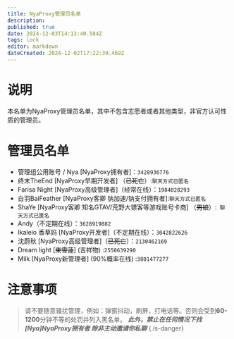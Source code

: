 ```yaml
---
title: NyaProxy管理员名单
description: 
published: true
date: 2024-12-03T14:13:40.584Z
tags: lock
editor: markdown
dateCreated: 2024-12-02T17:22:39.469Z
---
```


# 说明
本名单为NyaProxy管理员名单，其中不包含志愿者或者其他类型，非官方认可性质的管理员。


# 管理员名单
- 管理组公用账号 / Nya [NyaProxy拥有者]：`3428936776`
- 终末TheEnd [NyaProxy早期开发者] （~~已死亡~~）:`聊天方式已匿名`
- Farisa Night [NyaProxy高级管理者]（经常在线）：`1984028293`
- 白羽BaiFeather [NyaProxy客卿 钠加速/钠支付拥有者]:`聊天方式已匿名`
- ShaYe [NyaProxy客卿 知名GTAV/荒野大镖客等游戏账号卡商] （~~男娘~~）:` 聊天方式已匿名`
- Andy（不定期在线）：`3628919882`
- Ikaleio 香草妈 [NyaProxy开发者]（不定期在线）：`3042822626`
- 沈蔚秋 [NyaProxy高级管理者]（~~已死亡~~）：`2130462169`
- Dream light [~~東雪蓮~~] (吉祥物) :`2550639290`
- Milk [NyaProxy新管理者] (90%概率在线) :`3801477277`
# 注意事项
> 请不要随意骚扰管理，例如：弹窗抖动，刷屏，打电话等。否则会受到**60-1200**分钟不等的处罚并列入黑名单。
***此外，禁止在任何情况下找 [Nya]NyaProxy拥有者 除非主动邀请你私聊***
{.is-danger}

